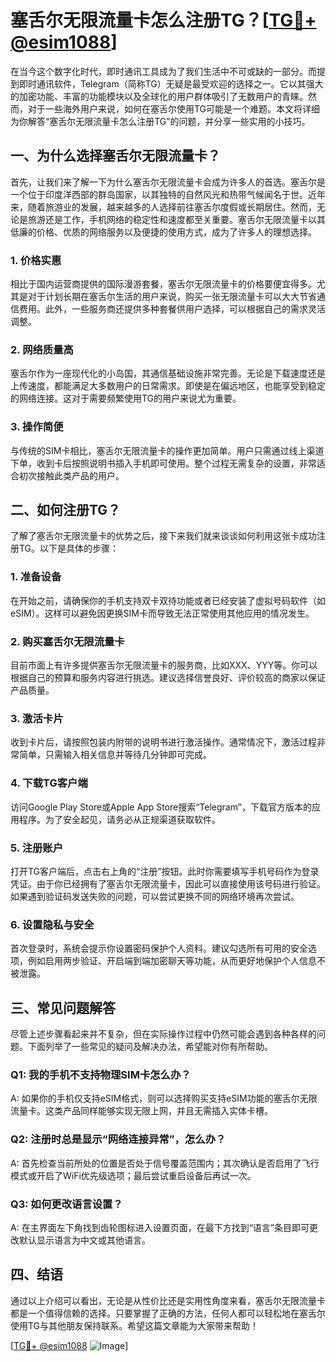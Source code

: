 # 塞舌尔无限流量卡怎么注册TG？[[TG💪+ @esim1088](https://t.me/s/esim1088)]

在当今这个数字化时代，即时通讯工具成为了我们生活中不可或缺的一部分。而提到即时通讯软件，Telegram（简称TG）无疑是最受欢迎的选择之一。它以其强大的加密功能、丰富的功能模块以及全球化的用户群体吸引了无数用户的青睐。然而，对于一些海外用户来说，如何在塞舌尔使用TG可能是一个难题。本文将详细为你解答“塞舌尔无限流量卡怎么注册TG”的问题，并分享一些实用的小技巧。

## 一、为什么选择塞舌尔无限流量卡？

首先，让我们来了解一下为什么塞舌尔无限流量卡会成为许多人的首选。塞舌尔是一个位于印度洋西部的群岛国家，以其独特的自然风光和热带气候闻名于世。近年来，随着旅游业的发展，越来越多的人选择前往塞舌尔度假或长期居住。然而，无论是旅游还是工作，手机网络的稳定性和速度都至关重要。塞舌尔无限流量卡以其低廉的价格、优质的网络服务以及便捷的使用方式，成为了许多人的理想选择。

### 1. **价格实惠**
相比于国内运营商提供的国际漫游套餐，塞舌尔无限流量卡的价格要便宜得多。尤其是对于计划长期在塞舌尔生活的用户来说，购买一张无限流量卡可以大大节省通信费用。此外，一些服务商还提供多种套餐供用户选择，可以根据自己的需求灵活调整。

### 2. **网络质量高**
塞舌尔作为一座现代化的小岛国，其通信基础设施非常完善。无论是下载速度还是上传速度，都能满足大多数用户的日常需求。即使是在偏远地区，也能享受到稳定的网络连接。这对于需要频繁使用TG的用户来说尤为重要。

### 3. **操作简便**
与传统的SIM卡相比，塞舌尔无限流量卡的操作更加简单。用户只需通过线上渠道下单，收到卡后按照说明书插入手机即可使用。整个过程无需复杂的设置，非常适合初次接触此类产品的用户。

## 二、如何注册TG？

了解了塞舌尔无限流量卡的优势之后，接下来我们就来谈谈如何利用这张卡成功注册TG。以下是具体的步骤：

### 1. **准备设备**
在开始之前，请确保你的手机支持双卡双待功能或者已经安装了虚拟号码软件（如eSIM）。这样可以避免因更换SIM卡而导致无法正常使用其他应用的情况发生。

### 2. **购买塞舌尔无限流量卡**
目前市面上有许多提供塞舌尔无限流量卡的服务商，比如XXX、YYY等。你可以根据自己的预算和服务内容进行挑选。建议选择信誉良好、评价较高的商家以保证产品质量。

### 3. **激活卡片**
收到卡片后，请按照包装内附带的说明书进行激活操作。通常情况下，激活过程非常简单，只需输入相关信息并等待几分钟即可完成。

### 4. **下载TG客户端**
访问Google Play Store或Apple App Store搜索“Telegram”，下载官方版本的应用程序。为了安全起见，请务必从正规渠道获取软件。

### 5. **注册账户**
打开TG客户端后，点击右上角的“注册”按钮。此时你需要填写手机号码作为登录凭证。由于你已经拥有了塞舌尔无限流量卡，因此可以直接使用该号码进行验证。如果遇到验证码发送失败的问题，可以尝试更换不同的网络环境再次尝试。

### 6. **设置隐私与安全**
首次登录时，系统会提示你设置密码保护个人资料。建议勾选所有可用的安全选项，例如启用两步验证、开启端到端加密聊天等功能，从而更好地保护个人信息不被泄露。

## 三、常见问题解答

尽管上述步骤看起来并不复杂，但在实际操作过程中仍然可能会遇到各种各样的问题。下面列举了一些常见的疑问及解决办法，希望能对你有所帮助。

### Q1: 我的手机不支持物理SIM卡怎么办？
A: 如果你的手机仅支持eSIM格式，则可以选择购买支持eSIM功能的塞舌尔无限流量卡。这类产品同样能够实现无限上网，并且无需插入实体卡槽。

### Q2: 注册时总是显示“网络连接异常”，怎么办？
A: 首先检查当前所处的位置是否处于信号覆盖范围内；其次确认是否启用了飞行模式或开启了WiFi优先级选项；最后尝试重启设备后再试一次。

### Q3: 如何更改语言设置？
A: 在主界面左下角找到齿轮图标进入设置页面，在最下方找到“语言”条目即可更改默认显示语言为中文或其他语言。

## 四、结语

通过以上介绍可以看出，无论是从性价比还是实用性角度来看，塞舌尔无限流量卡都是一个值得信赖的选择。只要掌握了正确的方法，任何人都可以轻松地在塞舌尔使用TG与其他朋友保持联系。希望这篇文章能为大家带来帮助！

[[TG💪+ @esim1088](https://t.me/s/esim1088) ![Image](https://i.postimg.cc/4NQfJmqS/Snipaste-2025-05-13-00-14-12.png)]
